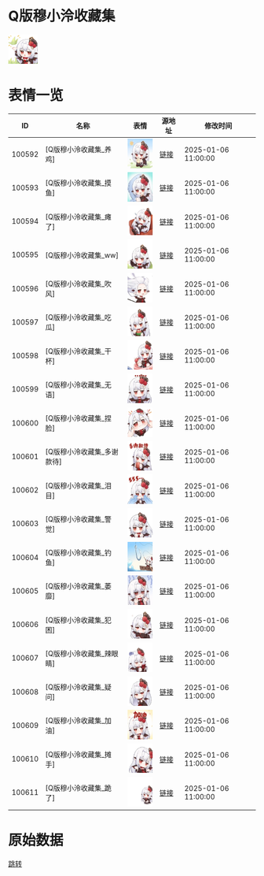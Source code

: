 # Q版穆小泠收藏集

<img src="./cover.png" height="60" alt="cover" />

# 表情一览

|ID|名称|表情|源地址|修改时间|
|----|----|----|----|----|
|100592|[Q版穆小泠收藏集_养鸡]|<img src="./pic/100592_%5BQ版穆小泠收藏集_养鸡%5D.gif" height="60" alt="养鸡"/>|[链接](https://i0.hdslb.com/bfs/garb/88321025b9d22c903c461396409ff33005adaf2b.gif)|2025-01-06 11:00:00|
|100593|[Q版穆小泠收藏集_摸鱼]|<img src="./pic/100593_%5BQ版穆小泠收藏集_摸鱼%5D.gif" height="60" alt="摸鱼"/>|[链接](https://i0.hdslb.com/bfs/garb/a3e7244f54a5084f6df3c05cc9e753e7bca3276e.gif)|2025-01-06 11:00:00|
|100594|[Q版穆小泠收藏集_瘫了]|<img src="./pic/100594_%5BQ版穆小泠收藏集_瘫了%5D.gif" height="60" alt="瘫了"/>|[链接](https://i0.hdslb.com/bfs/garb/4e0c069777235c46920f6416b00aa4463650bb85.gif)|2025-01-06 11:00:00|
|100595|[Q版穆小泠收藏集_ww]|<img src="./pic/100595_%5BQ版穆小泠收藏集_ww%5D.gif" height="60" alt="ww"/>|[链接](https://i0.hdslb.com/bfs/garb/1360b94ff93196d07e2e9c1c759ba97a892aff9d.gif)|2025-01-06 11:00:00|
|100596|[Q版穆小泠收藏集_吹风]|<img src="./pic/100596_%5BQ版穆小泠收藏集_吹风%5D.gif" height="60" alt="吹风"/>|[链接](https://i0.hdslb.com/bfs/garb/8707a9a945ac5a53d800622b46d08a9e4a9709ad.gif)|2025-01-06 11:00:00|
|100597|[Q版穆小泠收藏集_吃瓜]|<img src="./pic/100597_%5BQ版穆小泠收藏集_吃瓜%5D.gif" height="60" alt="吃瓜"/>|[链接](https://i0.hdslb.com/bfs/garb/3a27106162129b122031dcaad60e971a3349d616.gif)|2025-01-06 11:00:00|
|100598|[Q版穆小泠收藏集_干杯]|<img src="./pic/100598_%5BQ版穆小泠收藏集_干杯%5D.gif" height="60" alt="干杯"/>|[链接](https://i0.hdslb.com/bfs/garb/890948cf1d6b0e80498e0f5bf6f58bb8d223f0c3.gif)|2025-01-06 11:00:00|
|100599|[Q版穆小泠收藏集_无语]|<img src="./pic/100599_%5BQ版穆小泠收藏集_无语%5D.gif" height="60" alt="无语"/>|[链接](https://i0.hdslb.com/bfs/garb/c944a716889127eb9abeb22edf5e2a3f6530b7d5.gif)|2025-01-06 11:00:00|
|100600|[Q版穆小泠收藏集_捏脸]|<img src="./pic/100600_%5BQ版穆小泠收藏集_捏脸%5D.gif" height="60" alt="捏脸"/>|[链接](https://i0.hdslb.com/bfs/garb/fa24ce1f4f90e2cc288c26275f8c43c3a8f305f4.gif)|2025-01-06 11:00:00|
|100601|[Q版穆小泠收藏集_多谢款待]|<img src="./pic/100601_%5BQ版穆小泠收藏集_多谢款待%5D.gif" height="60" alt="多谢款待"/>|[链接](https://i0.hdslb.com/bfs/garb/071bc85a90d9e740cc987aa6abe7fb574a649714.gif)|2025-01-06 11:00:00|
|100602|[Q版穆小泠收藏集_泪目]|<img src="./pic/100602_%5BQ版穆小泠收藏集_泪目%5D.gif" height="60" alt="泪目"/>|[链接](https://i0.hdslb.com/bfs/garb/0622c02ef39a52df38bc71c4fdde08cae8b172db.gif)|2025-01-06 11:00:00|
|100603|[Q版穆小泠收藏集_警觉]|<img src="./pic/100603_%5BQ版穆小泠收藏集_警觉%5D.gif" height="60" alt="警觉"/>|[链接](https://i0.hdslb.com/bfs/garb/61e796f7f4c2ba82abea6e5bd8f83b670dd41671.gif)|2025-01-06 11:00:00|
|100604|[Q版穆小泠收藏集_钓鱼]|<img src="./pic/100604_%5BQ版穆小泠收藏集_钓鱼%5D.gif" height="60" alt="钓鱼"/>|[链接](https://i0.hdslb.com/bfs/garb/b4aa6509a7e69f5e8bd97c2c2e13b9a4b5f6c427.gif)|2025-01-06 11:00:00|
|100605|[Q版穆小泠收藏集_萎靡]|<img src="./pic/100605_%5BQ版穆小泠收藏集_萎靡%5D.gif" height="60" alt="萎靡"/>|[链接](https://i0.hdslb.com/bfs/garb/e1494c987668e1e6f893a80c5b0b8cdcea4bd500.gif)|2025-01-06 11:00:00|
|100606|[Q版穆小泠收藏集_犯困]|<img src="./pic/100606_%5BQ版穆小泠收藏集_犯困%5D.gif" height="60" alt="犯困"/>|[链接](https://i0.hdslb.com/bfs/garb/6c9cb4b2fb42c1b2b3d6f422c7d31ff5513a1cd1.gif)|2025-01-06 11:00:00|
|100607|[Q版穆小泠收藏集_辣眼睛]|<img src="./pic/100607_%5BQ版穆小泠收藏集_辣眼睛%5D.gif" height="60" alt="辣眼睛"/>|[链接](https://i0.hdslb.com/bfs/garb/9b00f5b51fdb0267c0f04fab1903b4028d9c0432.gif)|2025-01-06 11:00:00|
|100608|[Q版穆小泠收藏集_疑问]|<img src="./pic/100608_%5BQ版穆小泠收藏集_疑问%5D.gif" height="60" alt="疑问"/>|[链接](https://i0.hdslb.com/bfs/garb/af8810b563f521edf920f6a94d98f13e7417c2e0.gif)|2025-01-06 11:00:00|
|100609|[Q版穆小泠收藏集_加油]|<img src="./pic/100609_%5BQ版穆小泠收藏集_加油%5D.gif" height="60" alt="加油"/>|[链接](https://i0.hdslb.com/bfs/garb/b0eb3d21def81ae9a8b0796d862b71057fc1c637.gif)|2025-01-06 11:00:00|
|100610|[Q版穆小泠收藏集_摊手]|<img src="./pic/100610_%5BQ版穆小泠收藏集_摊手%5D.gif" height="60" alt="摊手"/>|[链接](https://i0.hdslb.com/bfs/garb/6f1f71c28cbbd59ba52fbe0af19e232337fc3eb6.gif)|2025-01-06 11:00:00|
|100611|[Q版穆小泠收藏集_跪了]|<img src="./pic/100611_%5BQ版穆小泠收藏集_跪了%5D.gif" height="60" alt="跪了"/>|[链接](https://i0.hdslb.com/bfs/garb/f2335ffe0190cea398010da40872cdea3d79ef2d.gif)|2025-01-06 11:00:00|

# 原始数据

[跳转](./raw.json)

